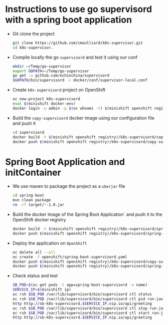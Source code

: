 # Instructions to use go supervisord with a spring boot application

- Git clone the project

  ```bash
  git clone https://github.com/cmoulliard/k8s-supervisor.git 
  cd k8s-supervisor.
  ```

- Compile locally the go `supervisord` and test it using our conf

  ```bash
  mkdir ~/Temp/go-supervisor
  export GOPATH=~/Temp/go-supervisor
  go get -u github.com/ochinchina/supervisord
  $GOPATH/bin/supervisord -c docker/conf/supervisor-local.conf
  ```

- Create `k8s-supervisord` project on OpenShift

  ```bash
  oc new-project k8s-supervisord
  eval $(minishift docker-env)
  docker login -u admin -p $(oc whoami -t) $(minishift openshift registry)
  ```
- Build the `copy-supervisord` docker image using our configuration file and push it

  ```bash
  cd supervisord
  docker build -t $(minishift openshift registry)/k8s-supervisord/copy-supervisord:1.0 -f Dockerfile-copy-supervisord .
  docker push $(minishift openshift registry)/k8s-supervisord/copy-supervisord:1.0
  ```

# Spring Boot Application and initContainer

- We use maven to package the project as a `uberjar` file

  ```bash
  cd spring-boot
  mvn clean package
  rm -rf target/*-1.0.jar
  ```
  
- Build the docker image of the Spring Boot Application` and push it to the OpenShift docker registry
 
  ```bash
  docker build -t $(minishift openshift registry)/k8s-supervisord/spring-boot-http:1.0 . -f Dockerfile-spring-boot
  docker push $(minishift openshift registry)/k8s-supervisord/spring-boot-http:1.0
  ```  
  
- Deploy the application on `OpenShift`
  ```bash
  oc delete all --all   
  oc create -f openshift/spring-boot-supervisord.yaml
  docker push $(minishift openshift registry)/k8s-supervisord/copy-supervisord:1.0
  docker push $(minishift openshift registry)/k8s-supervisord/spring-boot-http:1.0
  ```  
  
- Check status and test
  ```bash
  SB_POD=$(oc get pods -l app=spring-boot-supervisord -o name)
  SERVICE_IP=$(minishift ip)
  oc rsh $SB_POD /var/lib/supervisord/bin/supervisord ctl status
  oc rsh $SB_POD /var/lib/supervisord/bin/supervisord ctl pid run-java
  http http://sb-k8s-supervisord.$SERVICE_IP.nip.io/api/greeting
  oc rsh $SB_POD /var/lib/supervisord/bin/supervisord ctl stop run-java
  oc rsh $SB_POD /var/lib/supervisord/bin/supervisord ctl start run-java
  http http://sb-k8s-supervisord.$SERVICE_IP.nip.io/api/greeting
  ```  